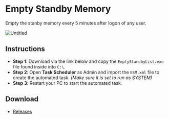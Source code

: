 # Empty Standby Memory

Empty the stanby memory every 5 minutes after logon of any user.

![Untitled](https://user-images.githubusercontent.com/17615050/153669622-830ef734-af54-453b-84ff-1da3b4891ea7.png)

## Instructions

 * **Step 1**: Download via the link below and copy the  `EmptyStandbyList.exe` file found inside into `C:\`.
 * **Step 2**: Open **Task Scheduler** as Admin and import the `ESM.xml` file to create the automated task. *(Make sure it is set to run as SYSTEM)*
 * **Step 3**: Restart your PC to start the automated task.

 ## Download

  * [Releases](https://github.com/DevCorner-Github/EmptyStandbyMemory/releases)
